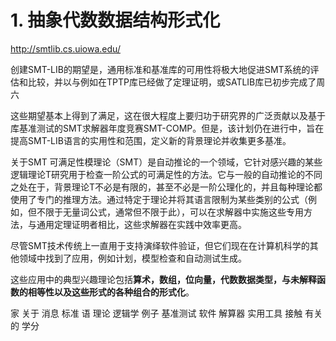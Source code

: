 





# 1. 抽象代数数据结构形式化






http://smtlib.cs.uiowa.edu/






创建SMT-LIB的期望是，通用标准和基准库的可用性将极大地促进SMT系统的评估和比较，并以与例如在TPTP库已经做了定理证明，或SATLIB库已初步完成了周六

这些期望基本上得到了满足，这在很大程度上要归功于研究界的广泛贡献以及基于库基准测试的SMT求解器年度竞赛SMT-COMP。但是，该计划仍在进行中，旨在提高SMT-LIB语言的实用性和范围，定义新的背景理论并收集更多基准。

关于SMT
可满足性模理论（SMT）是自动推论的一个领域，它针对感兴趣的某些逻辑理论T研究用于检查一阶公式的可满足性的方法。它与一般的自动推论的不同之处在于，背景理论T不必是有限的，甚至不必是一阶公理化的，并且每种理论都使用了专门的推理方法。通过特定于理论并将其语言限制为某些类别的公式（例如，但不限于无量词公式，通常但不限于此），可以在求解器中实施这些专用方法，与通用定理证明者相比，这些求解器在实践中效率更高。

尽管SMT技术传统上一直用于支持演绎软件验证，但它们现在在计算机科学的其他领域中找到了应用，例如计划，模型检查和自动测试生成。


这些应用中的典型兴趣理论包括**算术，数组，位向量，代数数据类型，与未解释函数的相等性以及这些形式的各种组合的形式化**。

家
关于
消息
标准
语
理论
逻辑学
例子
基准测试
软件
解算器
实用工具
接触
有关的
学分






































